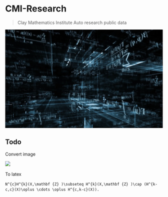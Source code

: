 # CMI-Research

> Clay Mathematics Institute Auto research public data

![](https://github.com/nhattn/CMI-Research/blob/main/math-equations-finder.webp)

## Todo

Convert image

![](https://wikimedia.org/api/rest_v1/media/math/render/svg/b38bad182e7a4c9413d6a9a2c0f177a5eaa2bba6)

To latex

`N^{c}H^{k}(X,\mathbf {Z} )\subseteq H^{k}(X,\mathbf {Z} )\cap (H^{k-c,c}(X)\oplus \cdots \oplus H^{c,k-c}(X)).`
